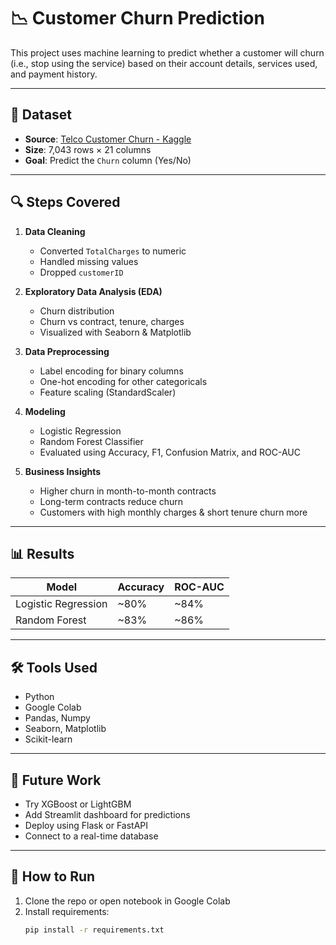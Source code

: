
# 📉 Customer Churn Prediction

This project uses machine learning to predict whether a customer will churn (i.e., stop using the service) based on their account details, services used, and payment history.

---

## 📂 Dataset

- **Source**: [Telco Customer Churn - Kaggle](https://www.kaggle.com/datasets/blastchar/telco-customer-churn)
- **Size**: 7,043 rows × 21 columns
- **Goal**: Predict the `Churn` column (Yes/No)

---

## 🔍 Steps Covered

1. **Data Cleaning**
   - Converted `TotalCharges` to numeric
   - Handled missing values
   - Dropped `customerID`

2. **Exploratory Data Analysis (EDA)**
   - Churn distribution
   - Churn vs contract, tenure, charges
   - Visualized with Seaborn & Matplotlib

3. **Data Preprocessing**
   - Label encoding for binary columns
   - One-hot encoding for other categoricals
   - Feature scaling (StandardScaler)

4. **Modeling**
   - Logistic Regression
   - Random Forest Classifier
   - Evaluated using Accuracy, F1, Confusion Matrix, and ROC-AUC

5. **Business Insights**
   - Higher churn in month-to-month contracts
   - Long-term contracts reduce churn
   - Customers with high monthly charges & short tenure churn more

---

## 📊 Results

| Model              | Accuracy | ROC-AUC |
|-------------------|----------|---------|
| Logistic Regression | ~80%     | ~84%    |
| Random Forest       | ~83%     | ~86%    |

---

## 🛠️ Tools Used

- Python
- Google Colab
- Pandas, Numpy
- Seaborn, Matplotlib
- Scikit-learn

---

## 🚀 Future Work

- Try XGBoost or LightGBM
- Add Streamlit dashboard for predictions
- Deploy using Flask or FastAPI
- Connect to a real-time database

---

## 📌 How to Run

1. Clone the repo or open notebook in Google Colab
2. Install requirements:
   ```bash
   pip install -r requirements.txt
